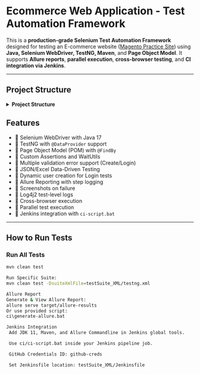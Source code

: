 # Ecommerce Web Application - Test Automation Framework

This is a **production-grade Selenium Test Automation Framework** designed for testing an E-commerce website ([Magento Practice Site](https://magento.softwaretestingboard.com/)) using **Java, Selenium WebDriver, TestNG, Maven**, and **Page Object Model**. It supports **Allure reports**, **parallel execution**, **cross-browser testing**, and **CI integration via Jenkins**.

---

## Project Structure

<details> <summary><strong>Project Structure</strong></summary>
bash
Copy
Edit
EcommerceApplication
├── src
│   ├── main
│   │   └── java
│   │       ├── configuration     # Environment configs
│   │       ├── driver            # WebDriver setup
│   │       ├── exceptions        # Custom exceptions
│   │       ├── factory           # PageFactory manager
│   │       ├── logsUtil          # Logger utils
│   │       ├── models            # Test data models
│   │       ├── pageClass         # Page Object classes (POM)
│   │       ├── services          # UI helpers & actions
│   │       ├── util              # Common utilities
│   │       └── wait              # Custom WaitUtils
│   └── resources                 # Optional main resources
│
├── src
│   ├── test
│   │   └── java
│   │       ├── assertions        # Custom assertion wrappers
│   │       ├── base              # Base test setup
│   │       ├── listeners         # TestNG/Allure listeners
│   │       ├── testCases         # Test classes (Create, Login, Welcome)
│   │       └── utils             # Test-specific helpers
│   └── resources
│       ├── config                # env.properties, browser config
│       ├── testData             # JSON/Excel test data
│       └── log4j2.xml           # Log4j2 config
│
├── ci                           # CI scripts like ci-script.bat, generate-allure.bat
├── logs                         # Per-test logs
├── screenshots                  # Screenshots on failure
├── testSuite_XML                # testng.xml, Jenkinsfile
├── target                       # Maven output
├── pom.xml                      # Maven project file
└── README.md                    # Project documentation
</details>

## Features

- 🔹 Selenium WebDriver with Java 17
- 🔹 TestNG with `@DataProvider` support
- 🔹 Page Object Model (POM) with `@FindBy`
- 🔹 Custom Assertions and WaitUtils
- 🔹 Multiple validation error support (Create/Login)
- 🔹 JSON/Excel Data-Driven Testing
- 🔹 Dynamic user creation for Login tests
- 🔹 Allure Reporting with step logging
- 🔹 Screenshots on failure
- 🔹 Log4j2 test-level logs
- 🔹 Cross-browser execution
- 🔹 Parallel test execution
- 🔹 Jenkins integration with `ci-script.bat`

---

## How to Run Tests

### Run All Tests

```bash
mvn clean test

Run Specific Suite:
mvn clean test -DsuiteXmlFile=testSuite_XML/testng.xml

Allure Report
Generate & View Allure Report:
allure serve target/allure-results
Or use provided script:
ci\generate-allure.bat

Jenkins Integration
 Add JDK 11, Maven, and Allure Commandline in Jenkins global tools.

 Use ci/ci-script.bat inside your Jenkins pipeline job.

 GitHub Credentials ID: github-creds

 Set Jenkinsfile location: testSuite_XML/Jenkinsfile
